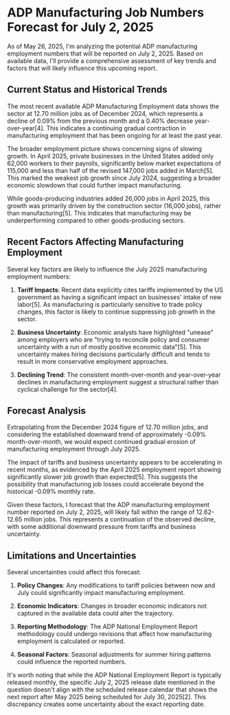 # ADP Manufacturing Job Numbers Forecast for July 2, 2025

As of May 26, 2025, I'm analyzing the potential ADP manufacturing employment numbers that will be reported on July 2, 2025. Based on available data, I'll provide a comprehensive assessment of key trends and factors that will likely influence this upcoming report.

## Current Status and Historical Trends

The most recent available ADP Manufacturing Employment data shows the sector at 12.70 million jobs as of December 2024, which represents a decline of 0.09% from the previous month and a 0.40% decrease year-over-year[4]. This indicates a continuing gradual contraction in manufacturing employment that has been ongoing for at least the past year.

The broader employment picture shows concerning signs of slowing growth. In April 2025, private businesses in the United States added only 62,000 workers to their payrolls, significantly below market expectations of 115,000 and less than half of the revised 147,000 jobs added in March[5]. This marked the weakest job growth since July 2024, suggesting a broader economic slowdown that could further impact manufacturing.

While goods-producing industries added 26,000 jobs in April 2025, this growth was primarily driven by the construction sector (16,000 jobs), rather than manufacturing[5]. This indicates that manufacturing may be underperforming compared to other goods-producing sectors.

## Recent Factors Affecting Manufacturing Employment

Several key factors are likely to influence the July 2025 manufacturing employment numbers:

1. **Tariff Impacts**: Recent data explicitly cites tariffs implemented by the US government as having a significant impact on businesses' intake of new labor[5]. As manufacturing is particularly sensitive to trade policy changes, this factor is likely to continue suppressing job growth in the sector.

2. **Business Uncertainty**: Economic analysts have highlighted "unease" among employers who are "trying to reconcile policy and consumer uncertainty with a run of mostly positive economic data"[5]. This uncertainty makes hiring decisions particularly difficult and tends to result in more conservative employment approaches.

3. **Declining Trend**: The consistent month-over-month and year-over-year declines in manufacturing employment suggest a structural rather than cyclical challenge for the sector[4].

## Forecast Analysis

Extrapolating from the December 2024 figure of 12.70 million jobs, and considering the established downward trend of approximately -0.09% month-over-month, we would expect continued gradual erosion of manufacturing employment through July 2025.

The impact of tariffs and business uncertainty appears to be accelerating in recent months, as evidenced by the April 2025 employment report showing significantly slower job growth than expected[5]. This suggests the possibility that manufacturing job losses could accelerate beyond the historical -0.09% monthly rate.

Given these factors, I forecast that the ADP manufacturing employment number reported on July 2, 2025, will likely fall within the range of 12.62-12.65 million jobs. This represents a continuation of the observed decline, with some additional downward pressure from tariffs and business uncertainty.

## Limitations and Uncertainties

Several uncertainties could affect this forecast:

1. **Policy Changes**: Any modifications to tariff policies between now and July could significantly impact manufacturing employment.

2. **Economic Indicators**: Changes in broader economic indicators not captured in the available data could alter the trajectory.

3. **Reporting Methodology**: The ADP National Employment Report methodology could undergo revisions that affect how manufacturing employment is calculated or reported.

4. **Seasonal Factors**: Seasonal adjustments for summer hiring patterns could influence the reported numbers.

It's worth noting that while the ADP National Employment Report is typically released monthly, the specific July 2, 2025 release date mentioned in the question doesn't align with the scheduled release calendar that shows the next report after May 2025 being scheduled for July 30, 2025[2]. This discrepancy creates some uncertainty about the exact reporting date.